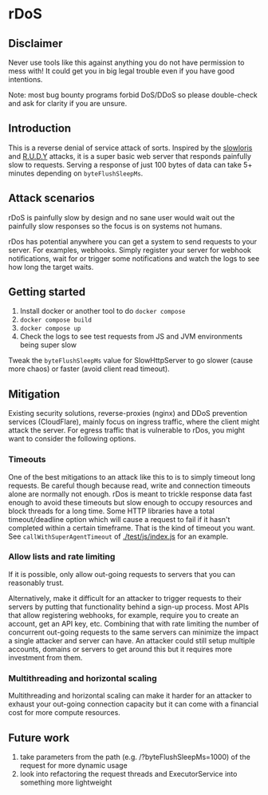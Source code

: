 # rDoS

## Disclaimer

Never use tools like this against anything you do not have permission to mess with! It could get you in big legal trouble even if you have good intentions.

Note: most bug bounty programs forbid DoS/DDoS so please double-check and ask for clarity if you are unsure.

## Introduction

This is a reverse denial of service attack of sorts. Inspired by the [slowloris](https://www.cloudflare.com/en-gb/learning/ddos/ddos-attack-tools/slowloris/) and [R.U.D.Y](https://www.cloudflare.com/en-gb/learning/ddos/ddos-attack-tools/r-u-dead-yet-rudy/) attacks, it is a super basic web server that responds painfully slow to requests. Serving a response of just 100 bytes of data can take 5+ minutes depending on `byteFlushSleepMs`.

## Attack scenarios

rDoS is painfully slow by design and no sane user would wait out the painfully slow responses so the focus is on systems not humans.

rDos has potential anywhere you can get a system to send requests to your server. For examples, webhooks. Simply register your server for webhook notifications, wait for or trigger some notifications and watch the logs to see how long the target waits.

## Getting started

1. Install docker or another tool to do `docker compose`
2. `docker compose build`
3. `docker compose up`
4. Check the logs to see test requests from JS and JVM environments being super slow

Tweak the `byteFlushSleepMs` value for SlowHttpServer to go slower (cause more chaos) or faster (avoid client read timeout).

## Mitigation

Existing security solutions, reverse-proxies (nginx) and DDoS prevention services (CloudFlare), mainly focus on ingress traffic, where the client might attack the server. For egress traffic that is vulnerable to rDos, you might want to consider the following options.


### Timeouts

One of the best mitigations to an attack like this to is to simply timeout long requests. Be careful though because read, write and connection timeouts alone are normally not enough. rDos is meant to trickle response data fast enough to avoid these timeouts but slow enough to occupy resources and block threads for a long time. Some HTTP libraries have a total timeout/deadline option which will cause a request to fail if it hasn't completed within a certain timeframe. That is the kind of timeout you want. See `callWithSuperAgentTimeout` of [./test/js/index.js](./test/js/index.js) for an example.

### Allow lists and rate limiting

If it is possible, only allow out-going requests to servers that you can reasonably trust. 

Alternatively, make it difficult for an attacker to trigger requests to their servers by putting that functionality behind a sign-up process. Most APIs that allow registering webhooks, for example, require you to create an account, get an API key, etc. Combining that with rate limiting the number of concurrent out-going requests to the same servers can minimize the impact a single attacker and server can have. An attacker could still setup multiple accounts, domains or servers to get around this but it requires more investment from them.

### Multithreading and horizontal scaling

Multithreading and horizontal scaling can make it harder for an attacker to exhaust your out-going connection capacity but it can come with a financial cost for more compute resources.

## Future work

1. take parameters from the path (e.g. /?byteFlushSleepMs=1000) of the request for more dynamic usage
2. look into refactoring the request threads and ExecutorService into something more lightweight
